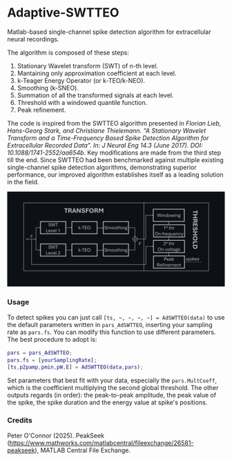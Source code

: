 # Adaptive-SWTTEO
Matlab-based single-channel spike detection algorithm for extracellular neural recordings. 

The algorithm is composed of these steps: 
1. Stationary Wavelet transform (SWT) of n-th level. 
2. Mantaining only approximation coefficient at each level.
3. k-Teager Energy Operator (or k-TEO/k-NEO).  
4. Smoothing (k-SNEO).
5. Summation of all the transformed signals at each level.
6. Threshold with a windowed quantile function.
7. Peak refinement.
   
The code is inspired from the SWTTEO algorithm presented in _Florian Lieb, Hans-Georg Stark, and Christiane Thielemann. “A Stationary Wavelet Transform and a Time-Frequency Based Spike Detection Algorithm for Extracellular Recorded Data”. In: J Neural Eng 14.3 (June 2017). DOI: 10.1088/1741-2552/aa654b_. Key modifications are made from the third step till the end. Since SWTTEO had been benchmarked against multiple existing single-channel spike detection algorithms, demonstrating superior performance, our improved algorithm establishes itself as a leading solution in the field.

<img src="./AdSWTTEO_schema1.png" alt="AdSWTTEO_schema1" width="900" />

### Usage
To detect spikes you can just call `[ts, ~, ~, ~, ~] = AdSWTTEO(data)` to use the default parameters written in `pars_AdSWTTEO`, inserting your sampling rate as `pars.fs`. You can modify this function to use different parameters. The best procedure to adopt is:
```matlab
pars = pars_AdSWTTEO;
pars.fs = [yourSamplingRate];
[ts,p2pamp,pmin,pW,E] = AdSWTTEO(data,pars);
```
Set parameters that best fit with your data, especially the `pars.MultCoeff`, which is the coefficient multiplying the second global threshold. The other outputs regards (in order): the peak-to-peak amplitude, the peak value of the spike, the spike duration and the energy value at spike's positions.

### Credits
Peter O'Connor (2025). PeakSeek (https://www.mathworks.com/matlabcentral/fileexchange/26581-peakseek), MATLAB Central File Exchange. 

